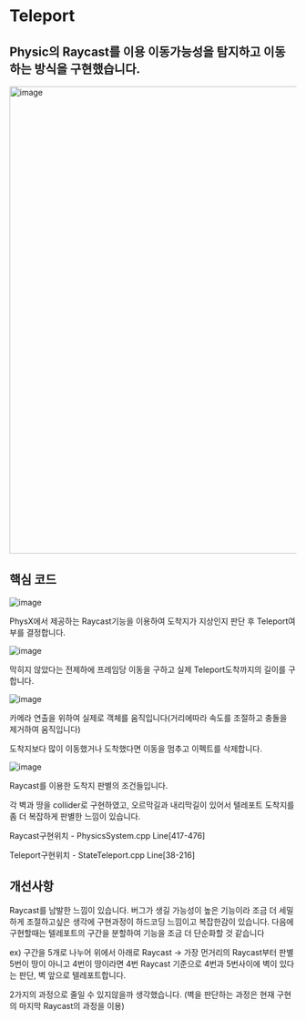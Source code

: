 # Teleport

## Physic의 Raycast를 이용 이동가능성을 탐지하고 이동하는 방식을 구현했습니다.

<img width="821" alt="image" src="https://github.com/KimDaeMins/Portfolio/assets/68540137/a9f14560-8ebc-47d9-bb6d-1da0984e44f2">

## 핵심 코드

![image](https://github.com/KimDaeMins/Portfolio/assets/68540137/6bfba503-b93b-48f3-898d-11212e68de51)

PhysX에서 제공하는 Raycast기능을 이용하여 도착지가 지상인지 판단 후 Teleport여부를 결정합니다.

![image](https://github.com/KimDaeMins/Portfolio/assets/68540137/9543b6af-f949-4b2f-b9eb-e9d5b6e095fc)

막히지 않았다는 전제하에 프레임당 이동을 구하고 실제 Teleport도착까지의 길이를 구합니다.

![image](https://github.com/KimDaeMins/Portfolio/assets/68540137/d315ce61-de4d-444d-896b-51805fd1e953)

카메라 연출을 위하여 실제로 객체를 움직입니다(거리에따라 속도를 조절하고 충돌을 제거하여 움직입니다)

도착지보다 많이 이동했거나 도착했다면 이동을 멈추고 이펙트를 삭제합니다.

![image](https://github.com/KimDaeMins/Portfolio/assets/68540137/e77f49aa-e6d0-4780-85d1-5abc4828e8cc)

Raycast를 이용한 도착지 판별의 조건들입니다. 

각 벽과 땅을 collider로 구현하였고, 오르막길과 내리막길이 있어서 텔레포트 도착지를 좀 더 복잡하게 판별한 느낌이 있습니다.

Raycast구현위치 - PhysicsSystem.cpp Line[417-476] 

Teleport구현위치 - StateTeleport.cpp Line[38-216] 

## 개선사항

   Raycast를 남발한 느낌이 있습니다. 버그가 생길 가능성이 높은 기능이라 조금 더 세밀하게 조절하고싶은 생각에 구현과정이 하드코딩 느낌이고 복잡한감이 있습니다. 다음에 구현할때는 텔레포트의 구간을 분할하여 기능을 조금 더 단순화할 것 같습니다

   ex) 구간을 5개로 나누어 위에서 아래로 Raycast -> 가장 먼거리의 Raycast부터 판별 
   5번이 땅이 아니고 4번이 땅이라면 4번 Raycast 기준으로 4번과 5번사이에 벽이 있다는 판단, 벽 앞으로 텔레포트합니다.

   2가지의 과정으로 줄일 수 있지않을까 생각했습니다. (벽을 판단하는 과정은 현재 구현의 마지막 Raycast의 과정을 이용)
  
